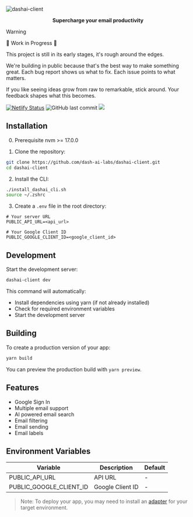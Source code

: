 ![dashai-client](https://socialify.git.ci/dash-ai-labs/dashai-client/image?forks=1&issues=1&logo=https%3A%2F%2Fgetdash.ai%2Fbig_logo.png&name=1&owner=1&pattern=Charlie+Brown&pulls=1&stargazers=1&theme=Dark)

<p align="center"><b>Supercharge your email productivity</b></p>


> [!WARNING]
>
> 🚧 Work in Progress 🚧
> 
> This project is still in its early stages, it's rough around the edges. 
>
> We're building in public because that's the best way to make something great. Each bug report shows us what to fix. Each issue points to what matters.
>
> If you like seeing ideas grow from raw to remarkable, stick around. Your feedback shapes what this becomes.

[![Netlify Status](https://api.netlify.com/api/v1/badges/e2e99e76-e3a4-4043-be78-d9a1a19683ff/deploy-status)](https://app.netlify.com/sites/dashaiclient/deploys)
![GitHub last commit](https://img.shields.io/github/last-commit/dash-ai-labs/dashai-client)
[![](https://dcbadge.limes.pink/api/server/uuBsw5xFHc)](https://discord.gg/uuBsw5xFHc)


## Installation

0. Prerequisite
    nvm >= 17.0.0

1. Clone the repository:
```bash
git clone https://github.com/dash-ai-labs/dashai-client.git
cd dashai-client
```

2. Install the CLI:
```bash
./install_dashai_cli.sh
source ~/.zshrc
```

3. Create a `.env` file in the root directory:
```env
# Your server URL
PUBLIC_API_URL=<api_url>

# Your Google Client ID
PUBLIC_GOOGLE_CLIENT_ID=<google_client_id>
```

## Development

Start the development server:

```bash
dashai-client dev
```

This command will automatically:
- Install dependencies using yarn (if not already installed)
- Check for required environment variables
- Start the development server

## Building

To create a production version of your app:

```bash
yarn build
```

You can preview the production build with `yarn preview`.

## Features

- Google Sign In
- Multiple email support
- AI powered email search
- Email filtering
- Email sending
- Email labels

## Environment Variables

| Variable | Description | Default |
|----------|-------------|---------|
| PUBLIC_API_URL | API URL | - |
| PUBLIC_GOOGLE_CLIENT_ID | Google Client ID | - |

> Note: To deploy your app, you may need to install an [adapter](https://svelte.dev/docs/kit/adapters) for your target environment.
